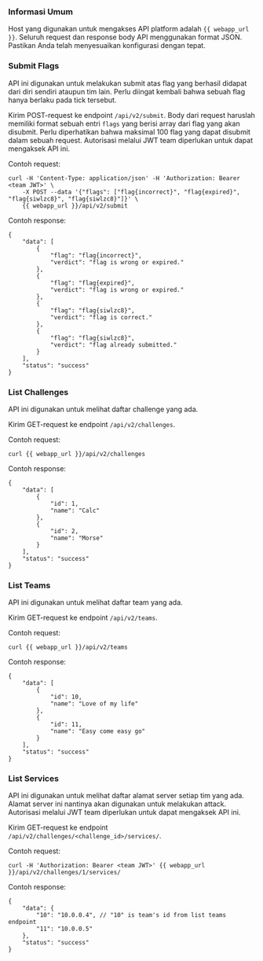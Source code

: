 ### Informasi Umum
Host yang digunakan untuk mengakses API platform adalah `{{ webapp_url }}`. Seluruh request dan response body API menggunakan format JSON. Pastikan Anda telah menyesuaikan konfigurasi dengan tepat.

### Submit Flags
API ini digunakan untuk melakukan submit atas flag yang berhasil didapat dari diri sendiri ataupun tim lain. Perlu diingat kembali bahwa sebuah flag hanya berlaku pada tick tersebut.

Kirim POST-request ke endpoint `/api/v2/submit`. Body dari request haruslah memiliki format sebuah entri `flags` yang berisi array dari flag yang akan disubmit. Perlu diperhatikan bahwa maksimal 100 flag yang dapat disubmit dalam sebuah request. Autorisasi melalui JWT team diperlukan untuk dapat mengaksek API ini.

Contoh request:
```
curl -H 'Content-Type: application/json' -H 'Authorization: Bearer <team JWT>' \
    -X POST --data '{"flags": ["flag{incorrect}", "flag{expired}", "flag{siwlzc8}", "flag{siwlzc8}"]}' \
    {{ webapp_url }}/api/v2/submit
```

Contoh response:
```
{
    "data": [
        {
            "flag": "flag{incorrect}",
            "verdict": "flag is wrong or expired."
        },
        {
            "flag": "flag{expired}",
            "verdict": "flag is wrong or expired."
        },
        {
            "flag": "flag{siwlzc8}",
            "verdict": "flag is correct."
        },
        {
            "flag": "flag{siwlzc8}",
            "verdict": "flag already submitted."
        }
    ],
    "status": "success"
}
```

### List Challenges
API ini digunakan untuk melihat daftar challenge yang ada.

Kirim GET-request ke endpoint `/api/v2/challenges`.

Contoh request:
```
curl {{ webapp_url }}/api/v2/challenges
```

Contoh response:
```
{
    "data": [
        {
            "id": 1,
            "name": "Calc"
        },
        {
            "id": 2,
            "name": "Morse"
        }
    ],
    "status": "success"
}
```

### List Teams
API ini digunakan untuk melihat daftar team yang ada.

Kirim GET-request ke endpoint `/api/v2/teams`.

Contoh request:
```
curl {{ webapp_url }}/api/v2/teams
```

Contoh response:
```
{
    "data": [
        {
            "id": 10,
            "name": "Love of my life"
        },
        {
            "id": 11,
            "name": "Easy come easy go"
        }
    ],
    "status": "success"
}
```

### List Services
API ini digunakan untuk melihat daftar alamat server setiap tim yang ada. Alamat server ini nantinya akan digunakan untuk melakukan attack. Autorisasi melalui JWT team diperlukan untuk dapat mengaksek API ini.

Kirim GET-request ke endpoint `/api/v2/challenges/<challenge_id>/services/`.

Contoh request:
```
curl -H 'Authorization: Bearer <team JWT>' {{ webapp_url }}/api/v2/challenges/1/services/
```

Contoh response:
```
{
    "data": {
        "10": "10.0.0.4", // "10" is team's id from list teams endpoint
        "11": "10.0.0.5"
    },
    "status": "success"
}
```